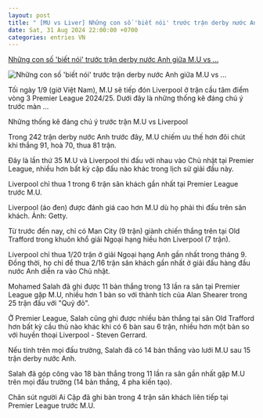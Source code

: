```yaml
---
layout: post
title: " [MU vs Liver] Những con số 'biết nói' trước trận derby nước Anh giữa M.U vs ..."
date: Sat, 31 Aug 2024 22:00:00 +0700
categories: entries VN
---
```

[Những con số 'biết nói' trước trận derby nước Anh giữa M.U vs ...](https://danviet.vn/nhung-con-so-biet-noi-truoc-tran-derby-nuoc-anh-giua-mu-vs-liverpool-20240831124834342.htm)

![Những con số 'biết nói' trước trận derby nước Anh giữa M.U vs ...](https://danviet.mediacdn.vn/zoom/600_315/296231569849192448/2024/8/31/man-utd-vs-liverpool-0-1725083296762222810060-14-0-852-1600-crop-1725083350655377956979.jpg)

Tối ngày 1/9 (giờ Việt Nam), M.U sẽ tiếp đón Liverpool ở trận cầu tâm điểm vòng 3 Premier League 2024/25. Dưới đây là những thống kê đáng chú ý trước màn ...

Những thống kê đáng chú ý trước trận M.U vs Liverpool

Trong 242 trận derby nước Anh trước đây, M.U chiếm ưu thế hơn đôi chút khi thắng 91, hoà 70, thua 81 trận.

Đây là lần thứ 35 M.U và Liverpool thi đấu với nhau vào Chủ nhật tại Premier League, nhiều hơn bất kỳ cặp đấu nào khác trong lịch sử giải đấu này.

Liverpool chỉ thua 1 trong 6 trận sân khách gần nhất tại Premier League trước M.U.

Liverpool (áo đen) được đánh giá cao hơn M.U dù họ phải thi đấu trên sân khách. Ảnh: Getty.

Từ trước đến nay, chỉ có Man City (9 trận) giành chiến thắng trên tại Old Trafford trong khuôn khổ giải Ngoại hạng hiều hơn Liverpool (7 trận).

Liverpool chỉ thua 1/20 trận ở giải Ngoại hạng Anh gần nhất trong tháng 9. Đồng thời, họ chỉ để thua 2/16 trận sân khách gần nhất ở giải đấu hàng đầu nước Anh diễn ra vào Chủ nhật.

Mohamed Salah đã ghi được 11 bàn thắng trong 13 lần ra sân tại Premier League gặp M.U, nhiều hơn 1 bàn so với thành tích của Alan Shearer trong 25 trận đấu với "Quỷ đỏ".

Ở Premier League, Salah cũng ghi được nhiều bàn thắng tại sân Old Trafford hơn bất kỳ cầu thủ nào khác khi có 6 bàn sau 6 trận, nhiều hơn một bàn so với huyền thoại Liverpool - Steven Gerrard.

Nếu tính trên mọi đấu trường, Salah đã có 14 bàn thắng vào lưới M.U sau 15 trận derby nước Anh.

Salah đã góp công vào 18 bàn thắng trong 11 lần ra sân gần nhất gặp M.U trên mọi đấu trường (14 bàn thắng, 4 pha kiến tạo).

Chân sút người Ai Cập đã ghi bàn trong 4 trận sân khách liên tiếp tại Premier League trước M.U.

